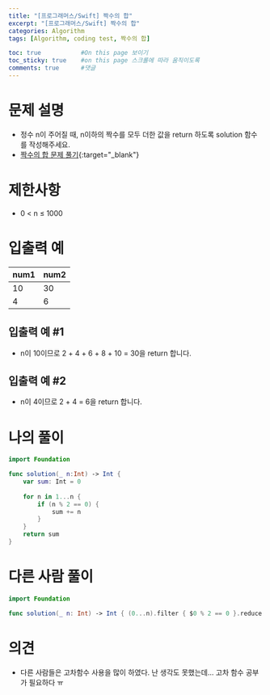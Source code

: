 ```yaml
---
title: "[프로그래머스/Swift] 짝수의 합"
excerpt: "[프로그래머스/Swift] 짝수의 합"
categories: Algorithm
tags: [Algorithm, coding test, 짝수의 합]

toc: true           #On this page 보이기 
toc_sticky: true    #on this page 스크롤에 따라 움직이도록 
comments: true      #댓글
---
```

# 문제 설명 
- 정수 n이 주어질 때, n이하의 짝수를 모두 더한 값을 return 하도록 solution 함수를 작성해주세요.
- [짝수의 합 문제 풀기](https://school.programmers.co.kr/learn/courses/30/lessons/120831){:target="_blank"} 

# 제한사항
- 0 < n ≤ 1000

# 입출력 예

|num1|num2|
|---|---|
|10|30|
|4|6|

## 입출력 예 #1 
- n이 10이므로 2 + 4 + 6 + 8 + 10 = 30을 return 합니다.

## 입출력 예 #2 
- n이 4이므로 2 + 4 = 6을 return 합니다.

# 나의 풀이 
```swift 
import Foundation

func solution(_ n:Int) -> Int {
    var sum: Int = 0
    
    for n in 1...n { 
        if (n % 2 == 0) { 
            sum += n
        }
    }    
    return sum
}
``` 
# 다른 사람 풀이 
```swift 
import Foundation

func solution(_ n: Int) -> Int { (0...n).filter { $0 % 2 == 0 }.reduce(0, +) }
``` 

# 의견 
- 다른 사람들은 고차함수 사용을 많이 하였다. 난 생각도 못했는데... 고차 함수 공부가 필요하다 ㅠ 

